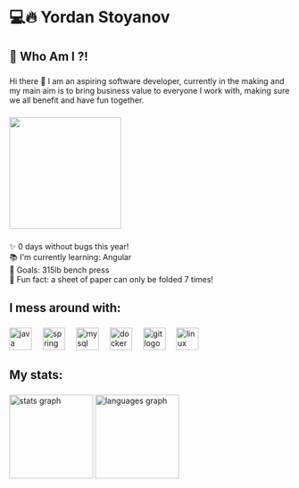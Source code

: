 <h1 align="left">💻🔥 Yordan Stoyanov</h1>

###

<h2 align="left">🤔 Who Am I ?!</h2>

###

<p align="left">Hi there 👋 I am an aspiring software developer, currently in the making and my main aim is to bring business value to everyone I work with, making sure we all benefit and have fun together.</p>

###

<div align="left">
  <img height="200" src="https://media4.giphy.com/media/6ib6KPmkeAjDTxMxij/giphy.gif?cid=ecf05e4755s9t5anu0ky1l6jsrkelyykbk8dclzuqjgxriwy&ep=v1_gifs_search&rid=giphy.gif&ct=g"  />
</div>

###

<p align="left">✨ 0 days without bugs this year!<br>📚 I'm currently learning: Angular<br>🎯 Goals: 315lb bench press<br>🎲 Fun fact: a sheet of paper can only be folded 7 times!</p>

###

<h2 align="left">I mess around with:</h2>

###

<div align="left">
  <img src="https://cdn.jsdelivr.net/gh/devicons/devicon/icons/java/java-original.svg" height="40" alt="java logo"  />
  <img width="12" />
  <img src="https://cdn.jsdelivr.net/gh/devicons/devicon/icons/spring/spring-original.svg" height="40" alt="spring logo"  />
  <img width="12" />
  <img src="https://cdn.jsdelivr.net/gh/devicons/devicon/icons/mysql/mysql-original.svg" height="40" alt="mysql logo"  />
  <img width="12" />
  <img src="https://cdn.jsdelivr.net/gh/devicons/devicon/icons/docker/docker-original.svg" height="40" alt="docker logo"  />
  <img width="12" />
  <img src="https://cdn.jsdelivr.net/gh/devicons/devicon/icons/git/git-original.svg" height="40" alt="git logo"  />
  <img width="12" />
  <img src="https://cdn.jsdelivr.net/gh/devicons/devicon/icons/linux/linux-original.svg" height="40" alt="linux logo"  />
</div>

###

<h2 align="left">My stats:</h2>

###

<div align="left">
  <img src="https://github-readme-stats.vercel.app/api?username=yo-stoya&hide_title=false&hide_rank=false&show_icons=true&include_all_commits=true&count_private=true&disable_animations=false&theme=dracula&locale=en&hide_border=false&order=1&custom_title=Github" height="150" alt="stats graph"  />
  <img src="https://github-readme-stats.vercel.app/api/top-langs?username=yo-stoya&locale=en&hide_title=false&layout=compact&card_width=320&langs_count=5&theme=dracula&hide_border=false&order=2" height="150" alt="languages graph"  />
</div>

###
